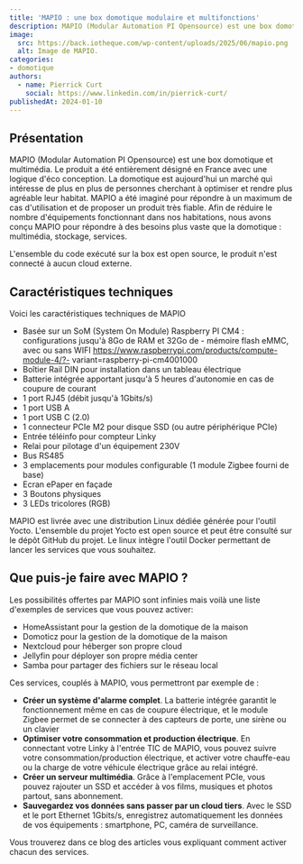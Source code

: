 ```yaml
---
title: 'MAPIO : une box domotique modulaire et multifonctions'
description: MAPIO (Modular Automation PI Opensource) est une box domotique et multimédia. Le produit a été entièrement désigné en France avec une logique d'éco conception. 
image:
  src: https://back.iotheque.com/wp-content/uploads/2025/06/mapio.png
  alt: Image de MAPIO.
categories:
- domotique
authors:
  - name: Pierrick Curt
    social: https://www.linkedin.com/in/pierrick-curt/
publishedAt: 2024-01-10
---
```



## Présentation

MAPIO (Modular Automation PI Opensource) est une box domotique et multimédia. Le produit a été entièrement désigné en France avec une logique d'éco conception. La domotique est aujourd'hui un marché qui intéresse de plus en plus de personnes cherchant à optimiser et rendre plus agréable leur habitat. MAPIO a été imaginé pour répondre à un maximum de cas d'utilisation et de proposer un produit très fiable. Afin de réduire le nombre d'équipements fonctionnant dans nos habitations, nous avons conçu MAPIO pour répondre à des besoins plus vaste que la domotique : multimédia, stockage, services.

L'ensemble du code exécuté sur la box est open source, le produit n'est connecté à aucun cloud externe.

## Caractéristiques techniques

Voici les caractéristiques techniques de MAPIO

- Basée sur un SoM (System On Module) Raspberry PI CM4 : configurations jusqu'à 8Go de RAM et 32Go de - mémoire flash eMMC, avec ou sans WIFI https://www.raspberrypi.com/products/compute-module-4/?- variant=raspberry-pi-cm4001000
- Boîtier Rail DIN pour installation dans un tableau électrique
- Batterie intégrée apportant jusqu'à 5 heures d'autonomie en cas de coupure de courant
- 1 port RJ45 (débit jusqu'à 1Gbits/s)
- 1 port USB A
- 1 port USB C (2.0)
- 1 connecteur PCIe M2 pour disque SSD (ou autre périphérique PCIe)
- Entrée téléinfo pour compteur Linky
- Relai pour pilotage d'un équipement 230V
- Bus RS485
- 3 emplacements pour modules configurable (1 module Zigbee fourni de base)
- Ecran ePaper en façade
- 3 Boutons physiques
- 3 LEDs tricolores (RGB)

MAPIO est livrée avec une distribution Linux dédiée générée pour l'outil Yocto. L'ensemble du projet Yocto est open source et peut être consulté sur le dépôt GitHub du projet. Le linux intègre l'outil Docker permettant de lancer les services que vous souhaitez.

## Que puis-je faire avec MAPIO ?

Les possibilités offertes par MAPIO sont infinies mais voilà une liste d'exemples de services que vous pouvez activer:
- HomeAssistant pour la gestion de la domotique de la maison
- Domoticz pour la gestion de la domotique de la maison
- Nextcloud pour héberger son propre cloud
- Jellyfin pour déployer son propre média center
- Samba pour partager des fichiers sur le réseau local

Ces services, couplés à MAPIO, vous permettront par exemple de :


- **Créer un système d'alarme complet**. La batterie intégrée garantit le fonctionnement même en cas de coupure électrique, et le module Zigbee permet de se connecter à des capteurs de porte, une sirène ou un clavier
- **Optimiser votre consommation et production électrique**. En connectant votre Linky à l'entrée TIC de MAPIO, vous pouvez suivre votre consommation/production électrique, et activer votre chauffe-eau ou la charge de votre véhicule électrique grâce au relai intégré.
- **Créer un serveur multimédia**. Grâce à l'emplacement PCIe, vous pouvez rajouter un SSD et accéder à vos films, musiques et photos partout, sans abonnement.
- **Sauvegardez vos données sans passer par un cloud tiers**. Avec le SSD et le port Ethernet 1Gbits/s, enregistrez automatiquement les données de vos équipements : smartphone, PC, caméra de surveillance.

Vous trouverez dans ce blog des articles vous expliquant comment activer chacun des services.
